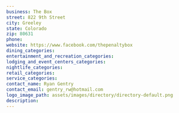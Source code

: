 ```yaml
---
business: The Box
street: 822 9th Street
city: Greeley
state: Colorado
zip: 80631
phone: 
website: https://www.facebook.com/thepenaltybox
dining_categories: 
entertainment_and_recreation_categories: 
lodging_and_event_centers_categories: 
nightlife_categories: 
retail_categories: 
service_categories: 
contact_name: Ryan Gentry
contact_email: gentry_rw@hotmail.com
logo_image_path: assets/images/directory/directory-default.png
description: 
---
```

